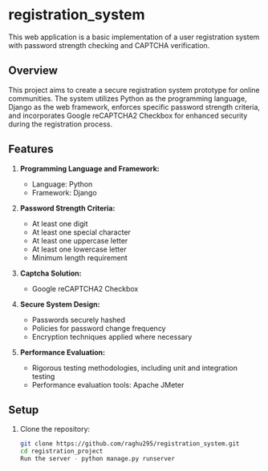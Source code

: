 # registration_system
This web application is a basic implementation of a user registration system with password strength checking and CAPTCHA verification.

## Overview

This project aims to create a secure registration system prototype for online communities. The system utilizes Python as the programming language, Django as the web framework, enforces specific password strength criteria, and incorporates Google reCAPTCHA2 Checkbox for enhanced security during the registration process.

## Features

1. **Programming Language and Framework:**
   - Language: Python
   - Framework: Django

2. **Password Strength Criteria:**
   - At least one digit
   - At least one special character
   - At least one uppercase letter
   - At least one lowercase letter
   - Minimum length requirement

3. **Captcha Solution:**
   - Google reCAPTCHA2 Checkbox

4. **Secure System Design:**
   - Passwords securely hashed
   - Policies for password change frequency
   - Encryption techniques applied where necessary

5. **Performance Evaluation:**
   - Rigorous testing methodologies, including unit and integration testing
   - Performance evaluation tools: Apache JMeter

## Setup

1. Clone the repository:
   ```bash
   git clone https://github.com/raghu295/registration_system.git
   cd registration_project
   Run the server - python manage.py runserver
